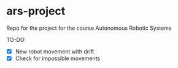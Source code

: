 # ars-project

Repo for the project for the course Autonomous Robotic Systems

TO-DO:

- [x] New robot movement with drift
- [x] Check for impossible movements
